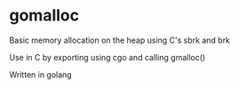 # gomalloc
Basic memory allocation on the heap using C's sbrk and brk

Use in C by exporting using cgo and calling gmalloc()

Written in golang
